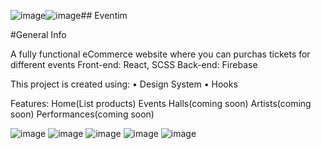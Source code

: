 ![image](https://github.com/Alex13266/eventim/assets/79878120/bd0a5497-792a-431b-971c-216c4429cc53)![image](https://github.com/Alex13266/eventim/assets/79878120/c0c07e90-2077-462a-8d37-22852cbf7d7b)## Eventim

#General Info

A fully functional eCommerce website where you can purchas tickets for different events
Front-end: React, SCSS
Back-end: Firebase

This project is created using:
• Design System
• Hooks

Features:
Home(List products)
Events
Halls(coming soon)
Artists(coming soon)
Performances(coming soon)

![image](https://github.com/Alex13266/eventim/assets/79878120/c839a822-1874-4638-8c84-c7b74170697c)
![image](https://github.com/Alex13266/eventim/assets/79878120/7798b999-066c-4b36-a871-4416cb49199b)
![image](https://github.com/Alex13266/eventim/assets/79878120/bc971fe4-7811-4178-8bb5-d73e71bad3b9)
![image](https://github.com/Alex13266/eventim/assets/79878120/367e227a-7823-4f92-bed5-bf0791409dcc)
![image](https://github.com/Alex13266/eventim/assets/79878120/6a5d7923-c603-40b3-a86f-1e457b38eb43)





















